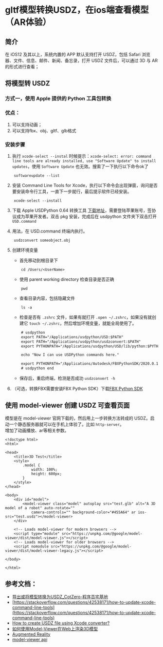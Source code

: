 
# gltf模型转换USDZ，在ios端查看模型（AR体验）

## 简介
在 iOS12 及其以上，系统内置的 APP 默认支持打开 USDZ，包括 Safari 浏览器、文件、信息、邮件、新闻、备忘录，打开 USDZ 文件后，可以通过 3D 与 AR 的形式进行查看；

## 将模型转 USDZ

### 方式一，使用 Apple 提供的 Python 工具包转换

### 优点：
1. 可以支持动画；
2. 可以支持fbx、obj、gltf、glb格式

### 安装步骤

1. 执行 `xcode-select --instal` 时候提示：`xcode-select: error: command line tools are already installed, use "Software Update" to install updates`，使用 `Software Update` 也无效。搜索了一下执行以下命令ok了
```
    softwareupdate --list
```

2. 安装 Command Line Tools for Xcode，执行以下命令会出现弹窗，询问是否要安装命令行工具，一直下一步就行，最后提示软件已经安装。
```
    xcode-select --install     
```

3. 下载 Apple USDPython 0.64 转换工具 [下载地址](https://developer.apple.com/download/all/?q=usdz)，需要登陆苹果账号，签协议成为苹果开发者。双击 pkg 安装，完成后在 usdpython 文件夹下双击打开 `USD.command`

4. 用法，在 USD.command 终端内执行。
```
    usdzconvert someobject.obj
```

5. 创建环境变量
    * 首先移动到根目录下
    ```
        cd /Users/<UserName>
    ```
    * 使用 parent working directory 检查目录是否正确
    ```
        pwd
    ```
    * 查看目录内容，包括隐藏文件
    ```
        ls -a
    ```
    * 检查是否有 `.zshrc` 文件，如果有就打开 `.open ~/.zshrc`，如果没有就创建它 `touch ~/.zshrc`，然后增加环境变量，就能全局使用了。
    ```txt
        # usdpython
        export PATH="/Applications/usdpython/USD:$PATH"
        export PATH="/Applications/usdpython/usdzconvert:$PATH"
        export PYTHONPATH="/Applications/usdpython/USD/lib/python:$PYTHONPATH"

        echo "Now I can use USDPython commands here."

        export PYTHONPATH="/Applications/Autodesk/FBXPythonSDK/2020.0.1/lib/Python27_ub:$PYTHONPATH"
        # usdpython end
    ```
    * 保存后，重启终端，检测是否成功 `usdzconvert -h`


0. （可选，转换FBX需要安装FBX Python SDK）下载[FBX Python SDK](https://www.autodesk.com/content/dam/autodesk/www/adn/fbx/20195/fbx20195_fbxpythonsdk_mac.pkg.tgz)



## 使用 model-viewer 创建 USDZ 可查看页面
模型是在 model-viewer 官网下载的，然后用上一步转换方法转成的 USDZ。启动一个静态服务器就可以在手机上体验了。比如 `http-server`。<br/>
增加了动画播放、ar等相关参数。
```
<!doctype html>
<html>

<head>
    <title>3D Test</title>
    <style>
        .model {
            width: 100%;
            height: 600px;
        }
    </style>
</head>

<body>
    <div id="model">
        <model-viewer class="model" autoplay src="test.glb" alt="A 3D model of a robot" auto-rotate=""
            camera-controls="" background-color="#455A64" ar ios-src="test.usdz"></model-viewer>
    </div>

    <!-- Loads model-viewer for modern browsers -->
    <script type="module" src="https://unpkg.com/@google/model-viewer/dist/model-viewer.js"></script>
    <!-- Loads model-viewer for older browsers -->
    <script nomodule src="https://unpkg.com/@google/model-viewer/dist/model-viewer-legacy.js"></script>

</body>

</html>
```



## 参考文档：
  * [导出或将模型转换为USDZ_CotZero-程序员宅基地](https://www.cxyzjd.com/article/u013094476/100565690)
  * [https://stackoverflow.com/questions/42538171/how-to-update-xcode-command-line-tools](https://stackoverflow.com/questions/42538171/how-to-update-xcode-command-line-tools)
  * [How to create USDZ file using Xcode converter?](https://stackoverflow.com/questions/50846627/how-to-create-usdz-file-using-xcode-converter)
  * [如何使用Model-Viewer在Web上渲染3D模型](https://www.jianshu.com/p/c8e1526f97e5)
  * [Augmented Reality](https://modelviewer.dev/examples/augmentedreality/index.html#demo-container-2)
  * [model-viewer api](https://modelviewer.dev/examples/animation/index.html)


